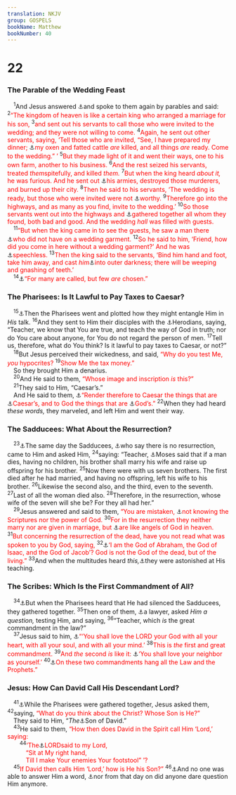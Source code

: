 ```yaml
---
translation: NKJV
group: GOSPELS
bookName: Matthew 
bookNumber: 40
---
```


<div class="title"><h1>22</h1><h3>The Parable of the Wedding Feast</h3></div>
<span class="verse mat_22_1"> <sup>1</sup>And Jesus answered <a data-toggle="tooltip" data-placement="bottom" title="Luke 14:16; (Rev. 19:7–9)">⚓</a>and spoke to them again by parables and said: </span>
<span class="verse mat_22_2"><sup>2</sup><font color="red">“The kingdom of heaven is like a certain king who arranged a marriage for his son,</font></span>
<span class="verse mat_22_3"><sup>3</sup><font color="red">and sent out his servants to call those who were invited to the wedding; and they were not willing to come.</font></span>
<span class="verse mat_22_4"><sup>4</sup><font color="red">Again, he sent out other servants, saying, ‘Tell those who are invited, “See, I have prepared my dinner; </font><a data-toggle="tooltip" data-placement="bottom" title="Prov. 9:2">⚓</a><font color="red">my oxen and fatted cattle <i>are</i> killed, and all things <i>are</i> ready. Come to the wedding.” ’</font></span>
<span class="verse mat_22_5"><sup>5</sup><font color="red">But they made light of it and went their ways, one to his own farm, another to his business.</font></span>
<span class="verse mat_22_6"><sup>6</sup><font color="red">And the rest seized his servants, treated <i>them</i>spitefully, and killed <i>them.</i></font></span>
<span class="verse mat_22_7"><sup>7</sup><font color="red">But when the king heard <i>about it,</i> he was furious. And he sent out </font><a data-toggle="tooltip" data-placement="bottom" title="(Dan. 9:26)">⚓</a><font color="red">his armies, destroyed those murderers, and burned up their city.</font></span>
<span class="verse mat_22_8"><sup>8</sup><font color="red">Then he said to his servants, ‘The wedding is ready, but those who were invited were not </font><a data-toggle="tooltip" data-placement="bottom" title="Matt. 10:11">⚓</a><font color="red">worthy.</font></span>
<span class="verse mat_22_9"><sup>9</sup><font color="red">Therefore go into the highways, and as many as you find, invite to the wedding.’</font></span>
<span class="verse mat_22_10"><sup>10</sup><font color="red">So those servants went out into the highways and </font><a data-toggle="tooltip" data-placement="bottom" title="Matt. 13:38, 47, 48; (Acts 28:28)">⚓</a><font color="red">gathered together all whom they found, both bad and good. And the wedding <i>hall</i> was filled with guests.</font><br/></span>
<span class="verse mat_22_11"> <sup>11</sup><font color="red">“But when the king came in to see the guests, he saw a man there </font><a data-toggle="tooltip" data-placement="bottom" title="(2 Cor. 5:3; Eph. 4:24; Col. 3:10, 12; Rev. 3:4; 16:15; 19:8)">⚓</a><font color="red">who did not have on a wedding garment.</font></span>
<span class="verse mat_22_12"><sup>12</sup><font color="red">So he said to him, ‘Friend, how did you come in here without a wedding garment?’ And he was </font><a data-toggle="tooltip" data-placement="bottom" title="(Rom. 3:19)">⚓</a><font color="red">speechless.</font></span>
<span class="verse mat_22_13"><sup>13</sup><font color="red">Then the king said to the servants, ‘Bind him hand and foot, take him away, and cast <i>him</i></font><a data-toggle="tooltip" data-placement="bottom" title="Matt. 8:12; 25:30; Luke 13:28">⚓</a><font color="red">into outer darkness; there will be weeping and gnashing of teeth.’</font><br/></span>
<span class="verse mat_22_14"> <sup>14</sup><a data-toggle="tooltip" data-placement="bottom" title="Matt. 20:16">⚓</a><font color="red">“For many are called, but few <i>are</i> chosen.”</font><br/></span>
<div class="title"><h3>The Pharisees: Is It Lawful to Pay Taxes to Caesar?</h3></div>
<span class="verse mat_22_15"> <sup>15</sup><a data-toggle="tooltip" data-placement="bottom" title="Mark 12:13–17; Luke 20:20–26">⚓</a>Then the Pharisees went and plotted how they might entangle Him in <i>His</i> talk. </span>
<span class="verse mat_22_16"><sup>16</sup>And they sent to Him their disciples with the <a data-toggle="tooltip" data-placement="bottom" title="Mark 3:6; 8:15; 12:13">⚓</a>Herodians, saying, “Teacher, we know that You are true, and teach the way of God in truth; nor do You care about anyone, for You do not regard the person of men. </span>
<span class="verse mat_22_17"><sup>17</sup>Tell us, therefore, what do You think? Is it lawful to pay taxes to Caesar, or not?”<br/></span>
<span class="verse mat_22_18"> <sup>18</sup>But Jesus perceived their wickedness, and said, <font color="red">“Why do you test Me, <i>you</i> hypocrites?</font></span>
<span class="verse mat_22_19"><sup>19</sup><font color="red">Show Me the tax money.”</font><br/> So they brought Him a denarius.<br/></span>
<span class="verse mat_22_20"> <sup>20</sup>And He said to them, <font color="red">“Whose image and inscription <i>is</i> this?”</font><br/></span>
<span class="verse mat_22_21"> <sup>21</sup>They said to Him, “Caesar’s.”<br/> And He said to them, <a data-toggle="tooltip" data-placement="bottom" title="Matt. 17:25">⚓</a><font color="red">“Render therefore to Caesar the things that are </font><a data-toggle="tooltip" data-placement="bottom" title="(Rom. 13:1–7; 1 Pet. 2:13–15)">⚓</a><font color="red">Caesar’s, and to God the things that are </font><a data-toggle="tooltip" data-placement="bottom" title="(1 Cor. 3:23; 6:19, 20; 12:27)">⚓</a><font color="red">God’s.”</font></span>
<span class="verse mat_22_22"><sup>22</sup>When they had heard <i>these</i> <i>words,</i> they marveled, and left Him and went their way.<br/></span>
<div class="title"><h3>The Sadducees: What About the Resurrection?</h3></div>
<span class="verse mat_22_23"> <sup>23</sup><a data-toggle="tooltip" data-placement="bottom" title="Mark 12:18–27; Luke 20:27–40">⚓</a>The same day the Sadducees, <a data-toggle="tooltip" data-placement="bottom" title="Acts 23:8">⚓</a>who say there is no resurrection, came to Him and asked Him, </span>
<span class="verse mat_22_24"><sup>24</sup>saying: “Teacher, <a data-toggle="tooltip" data-placement="bottom" title="Deut. 25:5">⚓</a>Moses said that if a man dies, having no children, his brother shall marry his wife and raise up offspring for his brother. </span>
<span class="verse mat_22_25"><sup>25</sup>Now there were with us seven brothers. The first died after he had married, and having no offspring, left his wife to his brother. </span>
<span class="verse mat_22_26"><sup>26</sup>Likewise the second also, and the third, even to the seventh. </span>
<span class="verse mat_22_27"><sup>27</sup>Last of all the woman died also. </span>
<span class="verse mat_22_28"><sup>28</sup>Therefore, in the resurrection, whose wife of the seven will she be? For they all had her.”<br/></span>
<span class="verse mat_22_29"> <sup>29</sup>Jesus answered and said to them, <font color="red">“You are mistaken, </font><a data-toggle="tooltip" data-placement="bottom" title="John 20:9">⚓</a><font color="red">not knowing the Scriptures nor the power of God.</font></span>
<span class="verse mat_22_30"><sup>30</sup><font color="red">For in the resurrection they neither marry nor are given in marriage, but </font><a data-toggle="tooltip" data-placement="bottom" title="(1 John 3:2)">⚓</a><font color="red">are like angels of God in heaven.</font></span>
<span class="verse mat_22_31"><sup>31</sup><font color="red">But concerning the resurrection of the dead, have you not read what was spoken to you by God, saying,</font></span>
<span class="verse mat_22_32"><sup>32</sup><a data-toggle="tooltip" data-placement="bottom" title="Gen. 17:7; 26:24; 28:21; Ex. 3:6, 15; Mark 12:26; Luke 20:37; Acts 7:32; (Heb. 11:16)">⚓</a><font color="red">‘I am the God of Abraham, the God of Isaac, and the God of Jacob’? God is not the God of the dead, but of the living.”</font></span>
<span class="verse mat_22_33"><sup>33</sup>And when the multitudes heard <i>this,</i><a data-toggle="tooltip" data-placement="bottom" title="Matt. 7:28">⚓</a>they were astonished at His teaching.<br/></span>
<div class="title"><h3>The Scribes: Which Is the First Commandment of All?</h3></div>
<span class="verse mat_22_34"> <sup>34</sup><a data-toggle="tooltip" data-placement="bottom" title="Mark 12:28–31; Luke 10:25–37">⚓</a>But when the Pharisees heard that He had silenced the Sadducees, they gathered together. </span>
<span class="verse mat_22_35"><sup>35</sup>Then one of them, <a data-toggle="tooltip" data-placement="bottom" title="Luke 7:30; 10:25; 11:45, 46, 52; 14:3; Titus 3:13">⚓</a>a lawyer, asked <i>Him</i> <i>a</i> <i>question,</i> testing Him, and saying, </span>
<span class="verse mat_22_36"><sup>36</sup>“Teacher, which <i>is</i> the great commandment in the law?”<br/></span>
<span class="verse mat_22_37"> <sup>37</sup>Jesus said to him, <a data-toggle="tooltip" data-placement="bottom" title="Deut. 6:5; 10:12; 30:6">⚓</a><font color="red">“‘You shall love the LORD your God with all your heart, with all your soul, and with all your mind.’</font></span>
<span class="verse mat_22_38"><sup>38</sup><font color="red">This is <i>the</i> first and great commandment.</font></span>
<span class="verse mat_22_39"><sup>39</sup><font color="red">And <i>the</i> second <i>is</i> like it: </font><a data-toggle="tooltip" data-placement="bottom" title="Lev. 19:18; Matt. 19:19; Mark 12:31; Luke 10:27; (Rom. 13:9; Gal. 5:14; James 2:8)">⚓</a><font color="red">‘You shall love your neighbor as yourself.’</font></span>
<span class="verse mat_22_40"><sup>40</sup><a data-toggle="tooltip" data-placement="bottom" title="(Matt. 7:12; Rom. 13:10; 1 Tim. 1:5)">⚓</a><font color="red">On these two commandments hang all the Law and the Prophets.”</font><br/></span>
<div class="title"><h3>Jesus: How Can David Call His Descendant Lord?</h3></div>
<span class="verse mat_22_41"> <sup>41</sup><a data-toggle="tooltip" data-placement="bottom" title="Mark 12:35–37; Luke 20:41–44">⚓</a>While the Pharisees were gathered together, Jesus asked them, </span>
<span class="verse mat_22_42"><sup>42</sup>saying, <font color="red">“What do you think about the Christ? Whose Son is He?”</font><br/> They said to Him, “<i>The</i><a data-toggle="tooltip" data-placement="bottom" title="Matt. 1:1; 21:9">⚓</a>Son of David.”<br/></span>
<span class="verse mat_22_43"> <sup>43</sup>He said to them, <font color="red">“How then does David in the Spirit call Him ‘Lord,’ saying:</font><br/></span>
<span class="verse mat_22_44">  <sup>44</sup><font color="red">‘The</font><a data-toggle="tooltip" data-placement="bottom" title="Ps. 110:1; (Matt. 26:64); Mark 16:19; Acts 2:34; 1 Cor. 15:25; Heb. 1:13; 10:13">⚓</a><font color="red">LORDsaid to my Lord,</font><br/>   <font color="red">“Sit at My right hand,</font><br/>   <font color="red">Till I make Your enemies Your footstool” ’?</font><br/></span>
<span class="verse mat_22_45"> <sup>45</sup><font color="red">If David then calls Him ‘Lord,’ how is He his Son?”</font></span>
<span class="verse mat_22_46"><sup>46</sup><a data-toggle="tooltip" data-placement="bottom" title="Luke 14:6">⚓</a>And no one was able to answer Him a word, <a data-toggle="tooltip" data-placement="bottom" title="Mark 12:34; Luke 20:40">⚓</a>nor from that day on did anyone dare question Him anymore.<br/></span>
